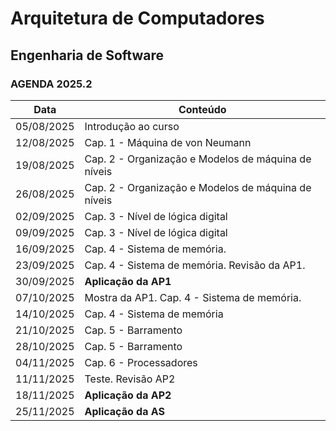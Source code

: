 # Arquitetura de Computadores

## Engenharia de Software

### AGENDA 2025.2

| Data       | Conteúdo |
|------------|---------------------------------------------|
| 05/08/2025 | Introdução ao curso |
| 12/08/2025 | Cap. 1 - Máquina de von Neumann |
| 19/08/2025 | Cap. 2 - Organização e Modelos de máquina de níveis |
| 26/08/2025 | Cap. 2 - Organização e Modelos de máquina de níveis |
| 02/09/2025 | Cap. 3 - Nível de lógica digital |
| 09/09/2025 | Cap. 3 - Nível de lógica digital |
| 16/09/2025 | Cap. 4 - Sistema de memória. |
| 23/09/2025 | Cap. 4 - Sistema de memória. Revisão da AP1. |
| 30/09/2025 | **Aplicação da AP1** |
| 07/10/2025 | Mostra da AP1. Cap. 4 - Sistema de memória. |
| 14/10/2025 | Cap. 4 - Sistema de memória |
| 21/10/2025 | Cap. 5 - Barramento |
| 28/10/2025 | Cap. 5 - Barramento |
| 04/11/2025 | Cap. 6 - Processadores |
| 11/11/2025 | Teste. Revisão AP2 |
| 18/11/2025 | **Aplicação da AP2** |
| 25/11/2025 | **Aplicação da AS** |
